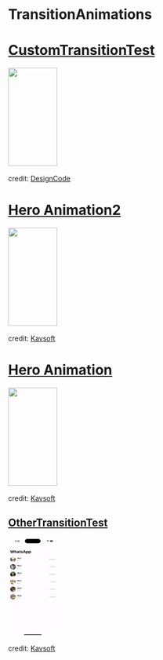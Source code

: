 # TransitionAnimations


# [CustomTransitionTest](https://github.com/samgusa/TransitionAnimations/tree/main/CustomTransitionTest)

<img src="CustomTransitionTest/CustomTransitionTest.gif" alt="" width="100" height="200">

credit: [DesignCode](https://www.youtube.com/watch?v=f0wYIYfPBa4)

# [Hero Animation2](https://github.com/samgusa/TransitionAnimations/tree/main/HeroAnimation2Test)

<img src="HeroAnimation2Test/Hero Animation2.gif" alt="" width="100" height="200">

credit: [Kavsoft](https://www.youtube.com/watch?v=8sgjvgBasYM)

# [Hero Animation](https://github.com/samgusa/TransitionAnimations/tree/main/HeroAnimationTest)

<img src="HeroAnimationTest/Hero Animation.gif" alt="" width="100" height="200">

credit: [Kavsoft](https://www.youtube.com/watch?v=AjiLR9ORhzM)

## [OtherTransitionTest](https://github.com/samgusa/TransitionAnimations/tree/main/OtherTransitionTest)

<img src="OtherTransitionTest/OtherTransitionTest.gif" alt="" width="100" height="200">

credit: [Kavsoft](https://www.youtube.com/watch?v=7i1jIVV_-hY)
